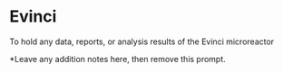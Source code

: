 # Evinci

To hold any data, reports, or analysis results of the Evinci microreactor

*Leave any addition notes here, then remove this prompt.